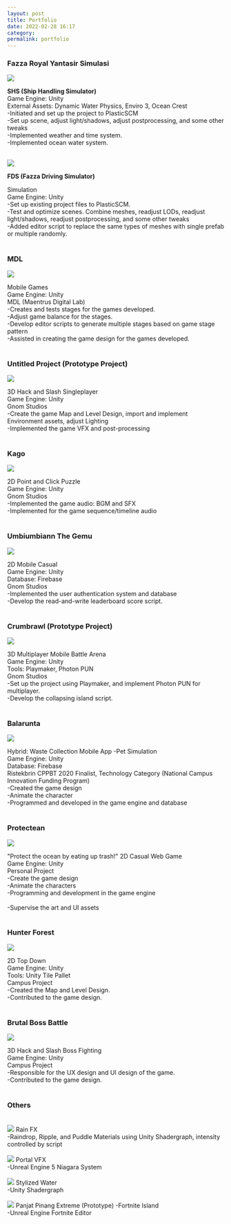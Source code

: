 ```yaml
---
layout: post
title: Portfolio‎
date: 2022-02-28 16:17
category:
permalink: portfolio
---
```

### **Fazza Royal Yantasir Simulasi**<br>

<img src="/images/fulls/shipweather.gif" class="fit image">

**SHS (Ship Handling Simulator)**<br>
Game Engine: Unity<br>
External Assets: Dynamic Water Physics, Enviro 3, Ocean Crest<br>
-Initiated and set up the project to PlasticSCM<br>
-Set up scene, adjust light/shadows, adjust postprocessing, and some other tweaks<br>
-Implemented weather and time system.<br>
-Implemented ocean water system.<br><br>

<img src="/images/fulls/fds.gif" class="fit image">

**FDS (Fazza Driving Simulator)**<br>

Simulation<br>
Game Engine: Unity<br>
-Set up existing project files to PlasticSCM.<br>
-Test and optimize scenes. Combine meshes, readjust LODs, readjust light/shadows, readjust postprocessing, and some other tweaks<br>
-Added editor script to replace the same types of meshes with single prefab or multiple randomly.<br><br>

### **MDL**<br>

<img src="/images/fulls/grid mdl.png" class="fit image">

Mobile Games<br>
Game Engine: Unity<br>
MDL (Maentrus Digital Lab)<br>
-Creates and tests stages for the games developed.<br>
-Adjust game balance for the stages.<br>
-Develop editor scripts to generate multiple stages based on game stage pattern<br>
-Assisted in creating the game design for the games developed.<br><br>

### **Untitled Project** (Prototype Project)<br>

<img src="/images/fulls/projectp.png" class="fit image">

3D Hack and Slash Singleplayer<br>
Game Engine: Unity<br>
Gnom Studios<br>
-Create the game Map and Level Design, import and implement Environment assets, adjust Lighting<br>
-Implemented the game VFX and post-processing <br><br>

### **Kago**<br>

<img src="/images/fulls/kago.png" class="fit image">

2D Point and Click Puzzle<br>
Game Engine: Unity<br>
Gnom Studios<br>
-Implemented the game audio: BGM and SFX<br>
-Implemented for the game sequence/timeline audio<br><br>

### **Umbiumbiann The Gemu**<br>

<img src="/images/fulls/umbi.jpg" class="fit image"><br>

2D Mobile Casual<br>
Game Engine: Unity<br>
Database: Firebase<br>
Gnom Studios<br>
-Implemented the user authentication system and database<br>
-Develop the read-and-write leaderboard score script.<br><br>

### **Crumbrawl** (Prototype Project)<br>

<img src="/images/fulls/crumbrawl.gif" class="fit image">

3D Multiplayer Mobile Battle Arena<br>
Game Engine: Unity<br>
Tools: Playmaker, Photon PUN<br>
Gnom Studios<br>
-Set up the project using Playmaker, and implement Photon PUN for multiplayer.<br>
-Develop the collapsing island script.<br><br>

### **Balarunta**<br>

<img src="/images/fulls/balarunta.png" class="fit image">

Hybrid: Waste Collection Mobile App -Pet Simulation<br>
Game Engine: Unity<br>
Database: Firebase<br>
Ristekbrin CPPBT 2020 Finalist, Technology Category (National Campus Innovation Funding Program)<br>
-Created the game design<br>
-Animate the character<br>
-Programmed and developed in the game engine and database<br><br>

### **Protectean**<br>

<img src="/images/fulls/protectean.png" class="fit image">

"Protect the ocean by eating up trash!"
2D Casual Web Game<br>
Game Engine: Unity<br>
Personal Project<br>
-Create the game design<br>
-Animate the characters<br>
-Programming and development in the game engine<br><br>
-Supervise the art and UI assets<br><br>

### **Hunter Forest**<br>

<img src="/images/fulls/hfmap.png" class="fit image">

2D Top Down<br>
Game Engine: Unity<br>
Tools: Unity Tile Pallet<br>
Campus Project<br>
-Created the Map and Level Design.<br>
-Contributed to the game design.<br><br>

### **Brutal Boss Battle**<br>

<img src="/images/fulls/bbb.gif" class="fit image">

3D Hack and Slash Boss Fighting<br>
Game Engine: Unity<br>
Campus Project<br>
-Responsible for the UX design and UI design of the game.<br>
-Contributed to the game design.<br><br>

### **Others**<br><br>
<img src="/images/fulls/rainFX.gif" class="fit image">
Rain FX<br>
-Raindrop, Ripple, and Puddle Materials using Unity Shadergraph, intensity controlled by script<br><br>
<img src="/images/fulls/portal_vfx.gif" class="fit image">
Portal VFX<br>
-Unreal Engine 5 Niagara System<br><br>
<img src="/images/fulls/stylizedwater_shader.gif" class="fit image">
Stylized Water<br>
-Unity Shadergraph<br><br>
<img src="/images/fulls/uefn1.gif" class="fit image">
Panjat Pinang Extreme (Prototype) -Fortnite Island<br>
-Unreal Engine Fortnite Editor<br><br>
